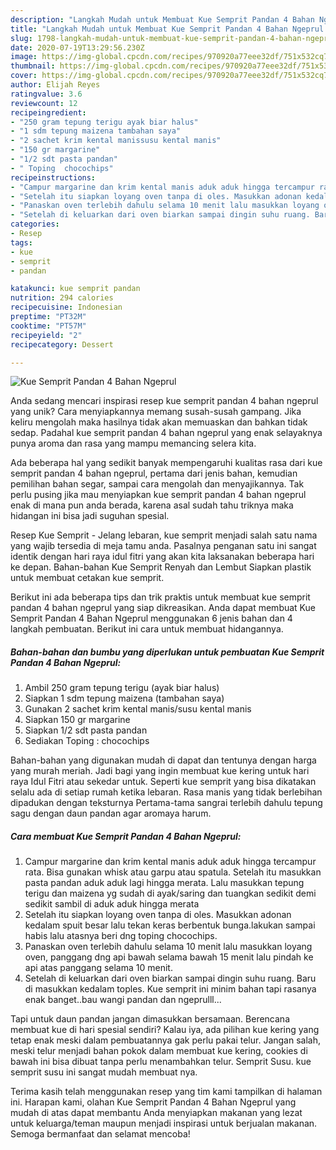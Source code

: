 ```yaml
---
description: "Langkah Mudah untuk Membuat Kue Semprit Pandan 4 Bahan Ngeprul Anti Gagal"
title: "Langkah Mudah untuk Membuat Kue Semprit Pandan 4 Bahan Ngeprul Anti Gagal"
slug: 1798-langkah-mudah-untuk-membuat-kue-semprit-pandan-4-bahan-ngeprul-anti-gagal
date: 2020-07-19T13:29:56.230Z
image: https://img-global.cpcdn.com/recipes/970920a77eee32df/751x532cq70/kue-semprit-pandan-4-bahan-ngeprul-foto-resep-utama.jpg
thumbnail: https://img-global.cpcdn.com/recipes/970920a77eee32df/751x532cq70/kue-semprit-pandan-4-bahan-ngeprul-foto-resep-utama.jpg
cover: https://img-global.cpcdn.com/recipes/970920a77eee32df/751x532cq70/kue-semprit-pandan-4-bahan-ngeprul-foto-resep-utama.jpg
author: Elijah Reyes
ratingvalue: 3.6
reviewcount: 12
recipeingredient:
- "250 gram tepung terigu ayak biar halus"
- "1 sdm tepung maizena tambahan saya"
- "2 sachet krim kental manissusu kental manis"
- "150 gr margarine"
- "1/2 sdt pasta pandan"
- " Toping  chocochips"
recipeinstructions:
- "Campur margarine dan krim kental manis aduk aduk hingga tercampur rata. Bisa gunakan whisk atau garpu atau spatula. Setelah itu masukkan pasta pandan aduk aduk lagi hingga merata. Lalu masukkan tepung terigu dan maizena yg sudah di ayak/saring dan tuangkan sedikit demi sedikit sambil di aduk aduk hingga merata"
- "Setelah itu siapkan loyang oven tanpa di oles. Masukkan adonan kedalam spuit besar lalu tekan keras berbentuk bunga.lakukan sampai habis lalu atasnya beri dng toping chocochips."
- "Panaskan oven terlebih dahulu selama 10 menit lalu masukkan loyang oven, panggang dng api bawah selama bawah 15 menit lalu pindah ke api atas panggang selama 10 menit."
- "Setelah di keluarkan dari oven biarkan sampai dingin suhu ruang. Baru di masukkan kedalam toples. Kue semprit ini minim bahan tapi rasanya enak banget..bau wangi pandan dan ngeprulll..."
categories:
- Resep
tags:
- kue
- semprit
- pandan

katakunci: kue semprit pandan 
nutrition: 294 calories
recipecuisine: Indonesian
preptime: "PT32M"
cooktime: "PT57M"
recipeyield: "2"
recipecategory: Dessert

---
```



![Kue Semprit Pandan 4 Bahan Ngeprul](https://img-global.cpcdn.com/recipes/970920a77eee32df/751x532cq70/kue-semprit-pandan-4-bahan-ngeprul-foto-resep-utama.jpg)

Anda sedang mencari inspirasi resep kue semprit pandan 4 bahan ngeprul yang unik? Cara menyiapkannya memang susah-susah gampang. Jika keliru mengolah maka hasilnya tidak akan memuaskan dan bahkan tidak sedap. Padahal kue semprit pandan 4 bahan ngeprul yang enak selayaknya punya aroma dan rasa yang mampu memancing selera kita.

Ada beberapa hal yang sedikit banyak mempengaruhi kualitas rasa dari kue semprit pandan 4 bahan ngeprul, pertama dari jenis bahan, kemudian pemilihan bahan segar, sampai cara mengolah dan menyajikannya. Tak perlu pusing jika mau menyiapkan kue semprit pandan 4 bahan ngeprul enak di mana pun anda berada, karena asal sudah tahu triknya maka hidangan ini bisa jadi suguhan spesial.

Resep Kue Semprit - Jelang lebaran, kue semprit menjadi salah satu nama yang wajib tersedia di meja tamu anda. Pasalnya penganan satu ini sangat identik dengan hari raya idul fitri yang akan kita laksanakan beberapa hari ke depan. Bahan-bahan Kue Semprit Renyah dan Lembut Siapkan plastik untuk membuat cetakan kue semprit.


Berikut ini ada beberapa tips dan trik praktis untuk membuat kue semprit pandan 4 bahan ngeprul yang siap dikreasikan. Anda dapat membuat Kue Semprit Pandan 4 Bahan Ngeprul menggunakan 6 jenis bahan dan 4 langkah pembuatan. Berikut ini cara untuk membuat hidangannya.

<!--inarticleads1-->

##### Bahan-bahan dan bumbu yang diperlukan untuk pembuatan Kue Semprit Pandan 4 Bahan Ngeprul:

1. Ambil 250 gram tepung terigu (ayak biar halus)
1. Siapkan 1 sdm tepung maizena (tambahan saya)
1. Gunakan 2 sachet krim kental manis/susu kental manis
1. Siapkan 150 gr margarine
1. Siapkan 1/2 sdt pasta pandan
1. Sediakan  Toping : chocochips


Bahan-bahan yang digunakan mudah di dapat dan tentunya dengan harga yang murah meriah. Jadi bagi yang ingin membuat kue kering untuk hari raya Idul Fitri atau sekedar untuk. Seperti kue semprit yang bisa dikatakan selalu ada di setiap rumah ketika lebaran. Rasa manis yang tidak berlebihan dipadukan dengan teksturnya Pertama-tama sangrai terlebih dahulu tepung sagu dengan daun pandan agar aromaya harum. 

<!--inarticleads2-->

##### Cara membuat Kue Semprit Pandan 4 Bahan Ngeprul:

1. Campur margarine dan krim kental manis aduk aduk hingga tercampur rata. Bisa gunakan whisk atau garpu atau spatula. Setelah itu masukkan pasta pandan aduk aduk lagi hingga merata. Lalu masukkan tepung terigu dan maizena yg sudah di ayak/saring dan tuangkan sedikit demi sedikit sambil di aduk aduk hingga merata
1. Setelah itu siapkan loyang oven tanpa di oles. Masukkan adonan kedalam spuit besar lalu tekan keras berbentuk bunga.lakukan sampai habis lalu atasnya beri dng toping chocochips.
1. Panaskan oven terlebih dahulu selama 10 menit lalu masukkan loyang oven, panggang dng api bawah selama bawah 15 menit lalu pindah ke api atas panggang selama 10 menit.
1. Setelah di keluarkan dari oven biarkan sampai dingin suhu ruang. Baru di masukkan kedalam toples. Kue semprit ini minim bahan tapi rasanya enak banget..bau wangi pandan dan ngeprulll...


Tapi untuk daun pandan jangan dimasukkan bersamaan. Berencana membuat kue di hari spesial sendiri? Kalau iya, ada pilihan kue kering yang tetap enak meski dalam pembuatannya gak perlu pakai telur. Jangan salah, meski telur menjadi bahan pokok dalam membuat kue kering, cookies di bawah ini bisa dibuat tanpa perlu menambahkan telur. Semprit Susu. kue semprit susu ini sangat mudah membuat nya. 

Terima kasih telah menggunakan resep yang tim kami tampilkan di halaman ini. Harapan kami, olahan Kue Semprit Pandan 4 Bahan Ngeprul yang mudah di atas dapat membantu Anda menyiapkan makanan yang lezat untuk keluarga/teman maupun menjadi inspirasi untuk berjualan makanan. Semoga bermanfaat dan selamat mencoba!
